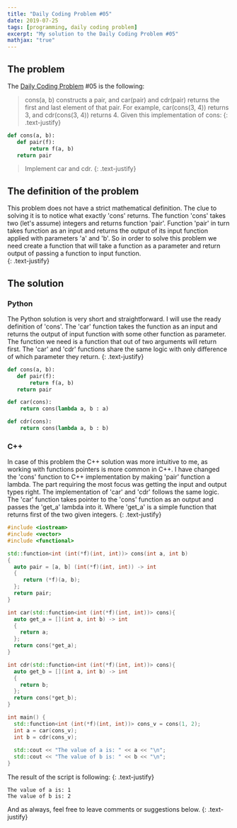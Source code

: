 ```yaml
---
title: "Daily Coding Problem #05"
date: 2019-07-25
tags: [programming, daily coding problem]
excerpt: "My solution to the Daily Coding Problem #05"
mathjax: "true"
---
```


## The problem
The [Daily Coding Problem](https://www.dailycodingproblem.com/) #05 is the following:

>cons(a, b) constructs a pair, and car(pair) and cdr(pair) returns the first and last element of that pair. For example, car(cons(3, 4)) returns 3, and cdr(cons(3, 4)) returns 4.
>Given this implementation of cons:
{: .text-justify}

```python
def cons(a, b):
   def pair(f):
       return f(a, b)
   return pair
```

>Implement car and cdr.
{: .text-justify}

## The definition of the problem

This problem does not have a strict mathematical definition. The clue to solving it is to notice what exactly 'cons' returns. The function 'cons' takes two (let's assume) integers and returns function 'pair'. Function 'pair' in turn takes function as an input and returns the output of its input function applied with parameters 'a' and 'b'. So in order to solve this problem we need create a function that will take a function as a parameter and return output of passing a function to input function.    
{: .text-justify}

## The solution
### Python
The Python solution is very short and straightforward. I will use the ready definition of 'cons'. The 'car' function takes the function as an input and returns the output of input function with some other function as parameter. The function we need is a function that out of two arguments will return first. The 'car' and 'cdr' functions share the same logic with only difference of which parameter they return.
{: .text-justify}

```python
def cons(a, b):
   def pair(f):
       return f(a, b)
   return pair

def car(cons):    
    return cons(lambda a, b : a)

def cdr(cons):   
    return cons(lambda a, b : b)
```

### C++
In case of this problem the C++ solution was more intuitive to me, as working with functions pointers is more common in C++. I have changed the 'cons' function to C++ implementation by making 'pair' function a lambda. The part requiring the most focus was getting the input and output types right. The implementation of 'car' and 'cdr' follows the same logic. The 'car' function takes pointer to the 'cons' function as an output and passes the 'get_a' lambda into it. Where 'get_a' is a simple function that returns first of the two given integers.
{: .text-justify}

```cpp
#include <iostream>
#include <vector>
#include <functional>

std::function<int (int(*f)(int, int))> cons(int a, int b)
{
  auto pair = [a, b] (int(*f)(int, int)) -> int
  {
     return (*f)(a, b);
  };
  return pair;
}

int car(std::function<int (int(*f)(int, int))> cons){
  auto get_a = [](int a, int b) -> int
  {
    return a;
  };
  return cons(*get_a);
}

int cdr(std::function<int (int(*f)(int, int))> cons){
  auto get_b = [](int a, int b) -> int
  {
    return b;
  };
  return cons(*get_b);
}

int main() {
  std::function<int (int(*f)(int, int))> cons_v = cons(1, 2);
  int a = car(cons_v);
  int b = cdr(cons_v);
  
  std::cout << "The value of a is: " << a << "\n";
  std::cout << "The value of b is: " << b << "\n";
}
```
The result of the script is following:
{: .text-justify}

```
The value of a is: 1
The value of b is: 2
```

And as always, feel free to leave comments or suggestions below.
{: .text-justify}
